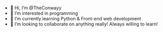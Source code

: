 - 👋 Hi, I’m @TheConwayy
- 👀 I’m interested in programming
- 🌱 I’m currently learning Python & Front-end web development
- 💞️ I’m looking to collaborate on anything really! Always willing to learn!

<!---
TheConwayy/TheConwayy is a ✨ special ✨ repository because its `README.md` (this file) appears on your GitHub profile.
You can click the Preview link to take a look at your changes.
--->
